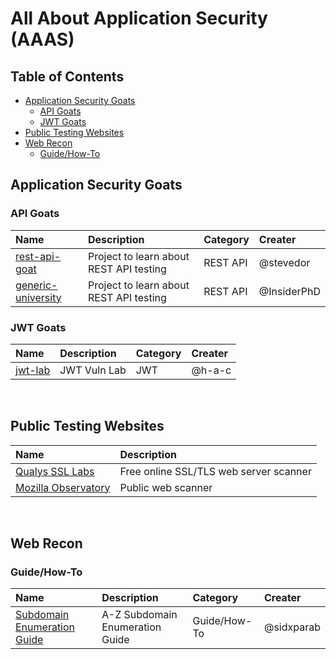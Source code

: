 # All About Application Security (AAAS)

## Table of Contents
- [Application Security Goats](#application_security_goats)
    - [API Goats](#api_goats)
    - [JWT Goats](#jwt_goats)
- [Public Testing Websites](#public_website_testing)
- [Web Recon](#web_recon)
    - [Guide/How-To](#web_recon_guide_how_to)


## Application Security Goats <a name="application_security_goats"></a>
### API Goats <a name="api_goats"></a>
| Name | Description | Category | Creater |
| :--- | :--- | :--- | :--- |
| [rest-api-goat](https://github.com/optiv/rest-api-goat) | Project to learn about REST API testing | REST API | @stevedor | 
| [generic-university](https://github.com/InsiderPhD/Generic-University) | Project to learn about REST API testing | REST API | @InsiderPhD | 

### JWT Goats <a name="jwt_goats"></a>
| Name | Description | Category | Creater |
| :--- | :--- | :--- | :--- |
| [jwt-lab](https://jwt-lab.herokuapp.com/challenges) | JWT Vuln Lab | JWT | @h-a-c |

</br>

## Public Testing Websites <a name="public_website_testing"></a>
| Name | Description |
| :--- | :--- |
| [Qualys SSL Labs](https://www.ssllabs.com/ssltest) | Free online SSL/TLS web server scanner |
| [Mozilla Observatory](https://observatory.mozilla.org/) | Public web scanner |

</br>

## Web Recon <a name="web_recon"></a>
### Guide/How-To <a name="web_recon_guide_how_to"></a>
| Name | Description | Category | Creater |
| :--- | :--- | :--- | :--- |
| [Subdomain Enumeration Guide](https://sidxparab.gitbook.io/subdomain-enumeration-guide/) | A-Z Subdomain Enumeration Guide | Guide/How-To | @sidxparab |